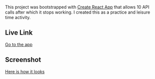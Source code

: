 This project was bootstrapped with [Create React App](https://github.com/facebook/create-react-app) that allows 10 API calls after which it stops working. I created this as a practice and leisure time activity. 

## Live Link

[Go to the app](https://bilalsarimeseli.github.io/MyRecipeApp/)

## Screenshot

[Here is how it looks](https://github.com/bilalsarimeseli/MyRecipeApp/blob/master/public/Screen%20Shot%202020-02-23%20at%209.14.23%20AM.png?raw=true)




